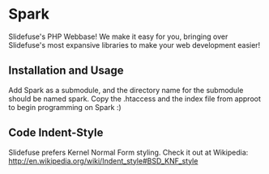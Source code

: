 Spark
=====

Slidefuse's PHP Webbase!
We make it easy for you, bringing over Slidefuse's most expansive libraries to make your web development easier!

## Installation and Usage ##
Add Spark as a submodule, and the directory name for the submodule should be named spark.
Copy the .htaccess and the index file from approot to begin programming on Spark :)

## Code Indent-Style ##
Slidefuse prefers Kernel Normal Form styling. Check it out at Wikipedia:
http://en.wikipedia.org/wiki/Indent_style#BSD_KNF_style